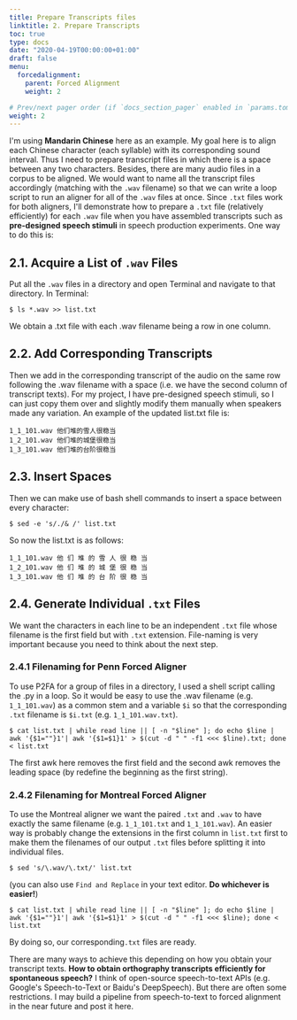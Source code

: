 ```yaml
---
title: Prepare Transcripts files
linktitle: 2. Prepare Transcripts
toc: true
type: docs
date: "2020-04-19T00:00:00+01:00"
draft: false
menu:
  forcedalignment:
    parent: Forced Alignment
    weight: 2

# Prev/next pager order (if `docs_section_pager` enabled in `params.toml`)
weight: 2
---
```


I'm using **Mandarin Chinese** here as an example. My goal here is to align each Chinese character (each syllable) with its corresponding sound interval. Thus I need to prepare transcript files in which there is a space between any two characters. Besides, there are many audio files in a corpus to be aligned. We would want to name all the transcript files accordingly (matching with the `.wav` filename) so that we can write a loop script to run an aligner for all of the `.wav` files at once. Since `.txt` files work for both aligners, I'll demonstrate how to prepare a `.txt` file (relatively efficiently) for each `.wav` file when you have assembled transcripts such as **pre-designed speech stimuli** in speech production experiments. One way to do this is:

## 2.1. Acquire a List of `.wav` Files
Put all the `.wav` files in a directory and open Terminal and navigate to that directory. In Terminal: 
```
$ ls *.wav >> list.txt 
```
We obtain a .txt file with each .wav filename being a row in one column. 

## 2.2. Add Corresponding Transcripts
Then we add in the corresponding transcript of the audio on the same row following the .wav filename with a space (i.e. we have the second column of transcript texts). 
For my project, I have pre-designed speech stimuli, so I can just copy them over and slightly modify them manually when speakers made any variation. An example of the updated list.txt file is:

```
1_1_101.wav 他们堆的雪人很稳当
1_2_101.wav 他们堆的城堡很稳当
1_3_101.wav 他们堆的台阶很稳当
```

## 2.3. Insert Spaces
Then we can make use of bash shell commands to insert a space between every character:
```
$ sed -e 's/./& /' list.txt
```
So now the list.txt is as follows:
```
1_1_101.wav 他 们 堆 的 雪 人 很 稳 当
1_2_101.wav 他 们 堆 的 城 堡 很 稳 当
1_3_101.wav 他 们 堆 的 台 阶 很 稳 当
```
## 2.4. Generate Individual `.txt` Files
We want the characters in each line to be an independent `.txt` file whose filename is the first field but with `.txt` extension. File-naming is very important because you need to think about the next step.

### 2.4.1 Filenaming for Penn Forced Aligner
To use P2FA for a group of files in a directory, I used a shell script calling the .py in a loop. So it would be easy to use the .wav filename (e.g. `1_1_101.wav`) as a common stem and a variable `$i` so that the corresponding `.txt` filename is `$i.txt` (e.g. `1_1_101.wav.txt`).
```
$ cat list.txt | while read line || [ -n "$line" ]; do echo $line | awk '{$1=""}1'| awk '{$1=$1}1' > $(cut -d " " -f1 <<< $line).txt; done < list.txt
```
The first awk here removes the first field and the second awk removes the leading space (by redefine the beginning as the first string).

### 2.4.2 Filenaming for Montreal Forced Aligner
To use the Montreal aligner we want the paired `.txt` and `.wav` to have exactly the same filename (e.g. `1_1_101.txt` and `1_1_101.wav`). An easier way is probably change the extensions in the first column in `list.txt` first to make them the filenames of our output `.txt` files before splitting it into individual files.
```
$ sed 's/\.wav/\.txt/' list.txt 
```
(you can also use `Find and Replace` in your text editor. **Do whichever is easier!**)
```
$ cat list.txt | while read line || [ -n "$line" ]; do echo $line | awk '{$1=""}1'| awk '{$1=$1}1' > $(cut -d " " -f1 <<< $line); done < list.txt
```
By doing so, our corresponding`.txt` files are ready.


There are many ways to achieve this depending on how you obtain your transcript texts. **How to obtain orthography transcripts efficiently for spontaneous speech?** I think of open-source speech-to-text APIs (e.g. Google's Speech-to-Text or Baidu's DeepSpeech). But there are often some restrictions. I may build a pipeline from speech-to-text to forced alignment in the near future and post it here.